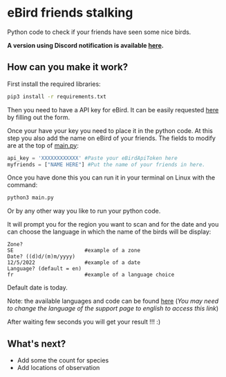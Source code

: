 # eBird friends stalking

Python code to check if your friends have seen some nice birds.

**A version using Discord notification is available [here](./discord).**


## How can you make it work?

First install the required libraries:
```bash
pip3 install -r requirements.txt
```

Then you need to have a API key for eBird. It can be easily requested [here](https://ebird.org/api/keygen) by filling out the form.


Once your have your key you need to place it in the python code. At this step you also add the name on eBird of your friends.
The fields to modify are at the top of [main.py](./main.py):

```python
api_key = 'XXXXXXXXXXXX' #Paste your eBirdApiToken here
myfriends = ["NAME HERE"] #Put the name of your friends in here.
```

Once you have done this you can run it in your terminal on Linux with the command:
```bash
python3 main.py
```
 Or by any other way you like to run your python code.


 It will prompt you for the region you want to scan and for the date and you can choose the language in which the name of the birds will be display:
 ```
 Zone?
 SE                       #example of a zone
 Date? ((d)d/(m)m/yyyy)
 12/5/2022                #example of a date
 Language? (default = en)
 fr                       #example of a language choice
 ```
Default date is today.

Note: the available languages and code can be found [here](https://support.ebird.org/en/support/solutions/articles/48000804865-bird-names-in-ebird) (*You may need to change the language of the support page to english to access this link*)


After waiting few seconds you will get your result !!! :)


## What's next?

* Add some the count for species
* Add locations of observation
